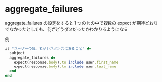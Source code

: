 # aggregate_failures

aggregate_failures の設定をすると 1 つの it の中で複数の expect が期待どおりでなかったとしても、何がどうダメだったかわかりるようになる

例

```ruby
it "ユーザーの姓、名がレスポンスにあること" do
  subject
  aggregate_failures do
    expect(response.body).to include user.first_name
    expect(response.body).to include user.last_name
  end
end
```
